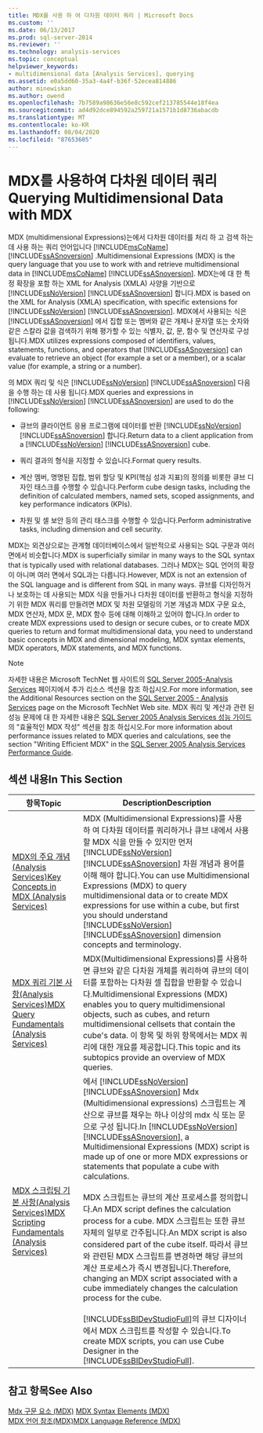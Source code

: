 ```yaml
---
title: MDX를 사용 하 여 다차원 데이터 쿼리 | Microsoft Docs
ms.custom: ''
ms.date: 06/13/2017
ms.prod: sql-server-2014
ms.reviewer: ''
ms.technology: analysis-services
ms.topic: conceptual
helpviewer_keywords:
- multidimensional data [Analysis Services], querying
ms.assetid: e0a5dd60-35a3-4a4f-b36f-52ecea814886
author: minewiskan
ms.author: owend
ms.openlocfilehash: 7b7589a98636e56e8c592cef213785544e18f4ea
ms.sourcegitcommit: ad4d92dce894592a259721a1571b1d8736abacdb
ms.translationtype: MT
ms.contentlocale: ko-KR
ms.lasthandoff: 08/04/2020
ms.locfileid: "87653605"
---
```

# <a name="querying-multidimensional-data-with-mdx"></a><span data-ttu-id="70f1a-102">MDX를 사용하여 다차원 데이터 쿼리</span><span class="sxs-lookup"><span data-stu-id="70f1a-102">Querying Multidimensional Data with MDX</span></span>
  <span data-ttu-id="70f1a-103">MDX (multidimensional Expressions)는에서 다차원 데이터를 처리 하 고 검색 하는 데 사용 하는 쿼리 언어입니다 [!INCLUDE[msCoName](../../../includes/msconame-md.md)] [!INCLUDE[ssASnoversion](../../../includes/ssasnoversion-md.md)] .</span><span class="sxs-lookup"><span data-stu-id="70f1a-103">Multidimensional Expressions (MDX) is the query language that you use to work with and retrieve multidimensional data in [!INCLUDE[msCoName](../../../includes/msconame-md.md)] [!INCLUDE[ssASnoversion](../../../includes/ssasnoversion-md.md)].</span></span> <span data-ttu-id="70f1a-104">MDX는에 대 한 특정 확장을 포함 하는 XML for Analysis (XMLA) 사양을 기반으로 [!INCLUDE[ssNoVersion](../../../includes/ssnoversion-md.md)] [!INCLUDE[ssASnoversion](../../../includes/ssasnoversion-md.md)] 합니다.</span><span class="sxs-lookup"><span data-stu-id="70f1a-104">MDX is based on the XML for Analysis (XMLA) specification, with specific extensions for [!INCLUDE[ssNoVersion](../../../includes/ssnoversion-md.md)] [!INCLUDE[ssASnoversion](../../../includes/ssasnoversion-md.md)].</span></span> <span data-ttu-id="70f1a-105">MDX에서 사용되는 식은 [!INCLUDE[ssASnoversion](../../../includes/ssasnoversion-md.md)] 에서 집합 또는 멤버와 같은 개체나 문자열 또는 숫자와 같은 스칼라 값을 검색하기 위해 평가할 수 있는 식별자, 값, 문, 함수 및 연산자로 구성됩니다.</span><span class="sxs-lookup"><span data-stu-id="70f1a-105">MDX utilizes expressions composed of identifiers, values, statements, functions, and operators that [!INCLUDE[ssASnoversion](../../../includes/ssasnoversion-md.md)] can evaluate to retrieve an object (for example a set or a member), or a scalar value (for example, a string or a number).</span></span>  
  
 <span data-ttu-id="70f1a-106">의 MDX 쿼리 및 식은 [!INCLUDE[ssNoVersion](../../../includes/ssnoversion-md.md)] [!INCLUDE[ssASnoversion](../../../includes/ssasnoversion-md.md)] 다음을 수행 하는 데 사용 됩니다.</span><span class="sxs-lookup"><span data-stu-id="70f1a-106">MDX queries and expressions in [!INCLUDE[ssNoVersion](../../../includes/ssnoversion-md.md)] [!INCLUDE[ssASnoversion](../../../includes/ssasnoversion-md.md)] are used to do the following:</span></span>  
  
-   <span data-ttu-id="70f1a-107">큐브의 클라이언트 응용 프로그램에 데이터를 반환 [!INCLUDE[ssNoVersion](../../../includes/ssnoversion-md.md)] [!INCLUDE[ssASnoversion](../../../includes/ssasnoversion-md.md)] 합니다.</span><span class="sxs-lookup"><span data-stu-id="70f1a-107">Return data to a client application from a [!INCLUDE[ssNoVersion](../../../includes/ssnoversion-md.md)] [!INCLUDE[ssASnoversion](../../../includes/ssasnoversion-md.md)] cube.</span></span>  
  
-   <span data-ttu-id="70f1a-108">쿼리 결과의 형식을 지정할 수 있습니다.</span><span class="sxs-lookup"><span data-stu-id="70f1a-108">Format query results.</span></span>  
  
-   <span data-ttu-id="70f1a-109">계산 멤버, 명명된 집합, 범위 할당 및 KPI(핵심 성과 지표)의 정의를 비롯한 큐브 디자인 태스크를 수행할 수 있습니다.</span><span class="sxs-lookup"><span data-stu-id="70f1a-109">Perform cube design tasks, including the definition of calculated members, named sets, scoped assignments, and key performance indicators (KPIs).</span></span>  
  
-   <span data-ttu-id="70f1a-110">차원 및 셀 보안 등의 관리 태스크를 수행할 수 있습니다.</span><span class="sxs-lookup"><span data-stu-id="70f1a-110">Perform administrative tasks, including dimension and cell security.</span></span>  
  
 <span data-ttu-id="70f1a-111">MDX는 외견상으로는 관계형 데이터베이스에서 일반적으로 사용되는 SQL 구문과 여러 면에서 비슷합니다.</span><span class="sxs-lookup"><span data-stu-id="70f1a-111">MDX is superficially similar in many ways to the SQL syntax that is typically used with relational databases.</span></span> <span data-ttu-id="70f1a-112">그러나 MDX는 SQL 언어의 확장이 아니며 여러 면에서 SQL과는 다릅니다.</span><span class="sxs-lookup"><span data-stu-id="70f1a-112">However, MDX is not an extension of the SQL language and is different from SQL in many ways.</span></span> <span data-ttu-id="70f1a-113">큐브를 디자인하거나 보호하는 데 사용되는 MDX 식을 만들거나 다차원 데이터를 반환하고 형식을 지정하기 위한 MDX 쿼리를 만들려면 MDX 및 차원 모델링의 기본 개념과 MDX 구문 요소, MDX 연산자, MDX 문, MDX 함수 등에 대해 이해하고 있어야 합니다.</span><span class="sxs-lookup"><span data-stu-id="70f1a-113">In order to create MDX expressions used to design or secure cubes, or to create MDX queries to return and format multidimensional data, you need to understand basic concepts in MDX and dimensional modeling, MDX syntax elements, MDX operators, MDX statements, and MDX functions.</span></span>  
  
> [!NOTE]  
>  <span data-ttu-id="70f1a-114">자세한 내용은 Microsoft TechNet 웹 사이트의 [SQL Server 2005-Analysis Services](https://go.microsoft.com/fwlink/?LinkId=80853) 페이지에서 추가 리소스 섹션을 참조 하십시오.</span><span class="sxs-lookup"><span data-stu-id="70f1a-114">For more information, see the Additional Resources section on the [SQL Server 2005 - Analysis Services](https://go.microsoft.com/fwlink/?LinkId=80853) page on the Microsoft TechNet Web site.</span></span> <span data-ttu-id="70f1a-115">MDX 쿼리 및 계산과 관련 된 성능 문제에 대 한 자세한 내용은 [SQL Server 2005 Analysis Services 성능 가이드](https://docsbay.net/Microsoft-SQL-Server-2005-Analysis-Services-Performance-Guide)의 "효율적인 MDX 작성" 섹션을 참조 하십시오.</span><span class="sxs-lookup"><span data-stu-id="70f1a-115">For more information about performance issues related to MDX queries and calculations, see the section "Writing Efficient MDX" in the [SQL Server 2005 Analysis Services Performance Guide](https://docsbay.net/Microsoft-SQL-Server-2005-Analysis-Services-Performance-Guide).</span></span>  
  
## <a name="in-this-section"></a><span data-ttu-id="70f1a-116">섹션 내용</span><span class="sxs-lookup"><span data-stu-id="70f1a-116">In This Section</span></span>  
  
|<span data-ttu-id="70f1a-117">항목</span><span class="sxs-lookup"><span data-stu-id="70f1a-117">Topic</span></span>|<span data-ttu-id="70f1a-118">Description</span><span class="sxs-lookup"><span data-stu-id="70f1a-118">Description</span></span>|  
|-----------|-----------------|  
|[<span data-ttu-id="70f1a-119">MDX의 주요 개념&#40;Analysis Services&#41;</span><span class="sxs-lookup"><span data-stu-id="70f1a-119">Key Concepts in MDX &#40;Analysis Services&#41;</span></span>](../key-concepts-in-mdx-analysis-services.md)|<span data-ttu-id="70f1a-120">MDX (Multidimensional Expressions)를 사용 하 여 다차원 데이터를 쿼리하거나 큐브 내에서 사용할 MDX 식을 만들 수 있지만 먼저 [!INCLUDE[ssNoVersion](../../../includes/ssnoversion-md.md)] [!INCLUDE[ssASnoversion](../../../includes/ssasnoversion-md.md)] 차원 개념과 용어를 이해 해야 합니다.</span><span class="sxs-lookup"><span data-stu-id="70f1a-120">You can use Multidimensional Expressions (MDX) to query multidimensional data or to create MDX expressions for use within a cube, but first you should understand [!INCLUDE[ssNoVersion](../../../includes/ssnoversion-md.md)] [!INCLUDE[ssASnoversion](../../../includes/ssasnoversion-md.md)] dimension concepts and terminology.</span></span>|  
|[<span data-ttu-id="70f1a-121">MDX 쿼리 기본 사항&#40;Analysis Services&#41;</span><span class="sxs-lookup"><span data-stu-id="70f1a-121">MDX Query Fundamentals &#40;Analysis Services&#41;</span></span>](mdx-query-fundamentals-analysis-services.md)|<span data-ttu-id="70f1a-122">MDX(Multidimensional Expressions)를 사용하면 큐브와 같은 다차원 개체를 쿼리하여 큐브의 데이터를 포함하는 다차원 셀 집합을 반환할 수 있습니다.</span><span class="sxs-lookup"><span data-stu-id="70f1a-122">Multidimensional Expressions (MDX) enables you to query multidimensional objects, such as cubes, and return multidimensional cellsets that contain the cube's data.</span></span> <span data-ttu-id="70f1a-123">이 항목 및 하위 항목에서는 MDX 쿼리에 대한 개요를 제공합니다.</span><span class="sxs-lookup"><span data-stu-id="70f1a-123">This topic and its subtopics provide an overview of MDX queries.</span></span>|  
|[<span data-ttu-id="70f1a-124">MDX 스크립팅 기본 사항&#40;Analysis Services&#41;</span><span class="sxs-lookup"><span data-stu-id="70f1a-124">MDX Scripting Fundamentals &#40;Analysis Services&#41;</span></span>](mdx-scripting-fundamentals-analysis-services.md)|<span data-ttu-id="70f1a-125">에서 [!INCLUDE[ssNoVersion](../../../includes/ssnoversion-md.md)] [!INCLUDE[ssASnoversion](../../../includes/ssasnoversion-md.md)] Mdx (Multidimensional expressions) 스크립트는 계산으로 큐브를 채우는 하나 이상의 mdx 식 또는 문으로 구성 됩니다.</span><span class="sxs-lookup"><span data-stu-id="70f1a-125">In [!INCLUDE[ssNoVersion](../../../includes/ssnoversion-md.md)] [!INCLUDE[ssASnoversion](../../../includes/ssasnoversion-md.md)], a Multidimensional Expressions (MDX) script is made up of one or more MDX expressions or statements that populate a cube with calculations.</span></span><br /><br /> <span data-ttu-id="70f1a-126">MDX 스크립트는 큐브의 계산 프로세스를 정의합니다.</span><span class="sxs-lookup"><span data-stu-id="70f1a-126">An MDX script defines the calculation process for a cube.</span></span> <span data-ttu-id="70f1a-127">MDX 스크립트는 또한 큐브 자체의 일부로 간주됩니다.</span><span class="sxs-lookup"><span data-stu-id="70f1a-127">An MDX script is also considered part of the cube itself.</span></span> <span data-ttu-id="70f1a-128">따라서 큐브와 관련된 MDX 스크립트를 변경하면 해당 큐브의 계산 프로세스가 즉시 변경됩니다.</span><span class="sxs-lookup"><span data-stu-id="70f1a-128">Therefore, changing an MDX script associated with a cube immediately changes the calculation process for the cube.</span></span><br /><br /> <span data-ttu-id="70f1a-129">[!INCLUDE[ssBIDevStudioFull](../../../includes/ssbidevstudiofull-md.md)]의 큐브 디자이너에서 MDX 스크립트를 작성할 수 있습니다.</span><span class="sxs-lookup"><span data-stu-id="70f1a-129">To create MDX scripts, you can use Cube Designer in the [!INCLUDE[ssBIDevStudioFull](../../../includes/ssbidevstudiofull-md.md)].</span></span>|  
  
## <a name="see-also"></a><span data-ttu-id="70f1a-130">참고 항목</span><span class="sxs-lookup"><span data-stu-id="70f1a-130">See Also</span></span>  
 <span data-ttu-id="70f1a-131">[Mdx 구문 요소 &#40;MDX&#41;](/sql/mdx/mdx-syntax-elements-mdx) </span><span class="sxs-lookup"><span data-stu-id="70f1a-131">[MDX Syntax Elements &#40;MDX&#41;](/sql/mdx/mdx-syntax-elements-mdx) </span></span>  
 [<span data-ttu-id="70f1a-132">MDX 언어 참조&#40;MDX&#41;</span><span class="sxs-lookup"><span data-stu-id="70f1a-132">MDX Language Reference &#40;MDX&#41;</span></span>](/sql/mdx/mdx-language-reference-mdx)  
  
  
